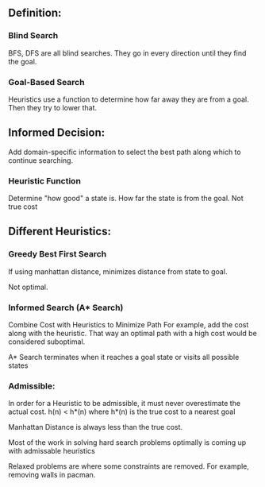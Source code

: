 ## Definition:

### Blind Search
BFS, DFS are all blind searches. They go in every direction until they find the goal.

### Goal-Based Search
Heuristics use a function to determine how far away they are from a goal. Then they try to lower that.

## Informed Decision:

Add domain-specific information to select the best path along which to continue searching.

### Heuristic Function
Determine "how good" a state is. How far the state is from the goal. Not true cost

## Different Heuristics:

### Greedy Best First Search

If using manhattan distance, minimizes distance from state to goal.

Not optimal.

### Informed Search (A* Search)

Combine Cost with Heuristics to Minimize Path
For example, add the cost along with the heuristic. That way an optimal path with a high cost would be considered suboptimal.

A* Search terminates when it reaches a goal state or visits all possible states

### Admissible:

In order for a Heuristic to be admissible, it must never overestimate the actual cost.
h(n) < h*(n) where h*(n) is the true cost to a nearest goal

Manhattan Distance is always less than the true cost.

Most of the work in solving hard search problems optimally is coming up with admissable heuristics

Relaxed problems are where some constraints are removed. For example, removing walls in pacman.